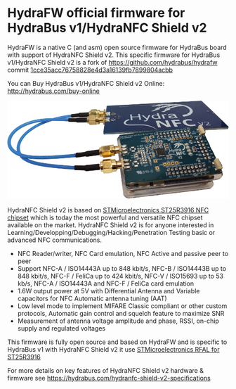 HydraFW official firmware for HydraBus v1/HydraNFC Shield v2
========

HydraFW is a native C (and asm) open source firmware for HydraBus board with support of HydraNFC Shield v2.
This specific firmware for HydraBus v1/HydraNFC Shield v2 is a fork of https://github.com/hydrabus/hydrafw commit [1cce35acc76758828e4d3a16139fb7899804acbb](https://github.com/hydrabus/hydrafw/commit/1cce35acc76758828e4d3a16139fb7899804acbb) 

You can Buy HydraBus v1/HydraNFC Shield v2 Online: http://hydrabus.com/buy-online

![HydraBus+HydraNFC Shield V2 boards](HydraBus_v1_HydraNFC_Shield_v2.jpg)

HydraNFC Shield v2 is based on [STMicroelectronics ST25R3916 NFC chipset](https://www.st.com/en/nfc/st25r3916.html) which is today the most powerful and versatile NFC chipset available on the market.
HydraNFC Shield v2 is for anyone interested in Learning/Developping/Debugging/Hacking/Penetration Testing basic or advanced NFC communications.
* NFC Reader/writer, NFC Card emulation, NFC Active and passive peer to peer
* Support NFC-A / ISO14443A up to 848 kbit/s, NFC-B / ISO14443B up to 848 kbit/s, NFC-F / FeliCa up to 424 kbit/s, NFC-V / ISO15693 up to 53 kb/s, NFC-A / ISO14443A and NFC-F / FeliCa card emulation
* 1.6W output power at 5V with Differential Antenna and Variable capacitors for NFC Automatic antenna tuning (AAT)
* Low level mode to implement MIFARE Classic compliant or other custom protocols, Automatic gain control and squelch feature to maximize SNR
* Measurement of antenna voltage amplitude and phase, RSSI, on-chip supply and regulated voltages

This firmware is fully open source and based on HydraFW and is specific to HydraBus v1 with HydraNFC Shield v2 it use [STMicroelectronics RFAL for ST25R3916](https://www.st.com/content/st_com/en/products/embedded-software/st25-nfc-rfid-software/stsw-st25rfal002.html)

For more details on key features of HydraNFC Shield v2 hardware & firmware see https://hydrabus.com/hydranfc-shield-v2-specifications
